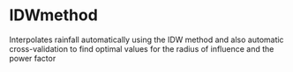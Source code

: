 # IDWmethod
Interpolates rainfall automatically using the IDW method and also automatic cross-validation to find optimal values for the radius of influence and the power factor

